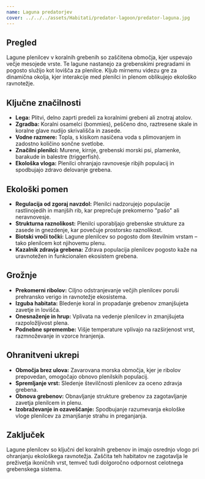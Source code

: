 ```yaml
---
name: Laguna predatorjev
cover: ../../../assets/Habitati/predator-lagoon/predator-laguna.jpg
---
```

## Pregled
Lagune plenilcev v koralnih grebenih so zaščitena območja, kjer uspevajo večje mesojede vrste. Te lagune nastanejo za grebenskimi pregradami in pogosto služijo kot lovišča za plenilce. Kljub mirnemu videzu gre za dinamična okolja, kjer interakcije med plenilci in plenom oblikujejo ekološko ravnotežje.

## Ključne značilnosti
- **Lega:** Plitvi, delno zaprti predeli za koralnimi grebeni ali znotraj atolov.
- **Zgradba:** Koralni osamelci (bommies), peščeno dno, raztresene skale in koralne glave nudijo skrivališča in zasede.
- **Vodne razmere:** Topla, s kisikom nasičena voda s plimovanjem in zadostno količino sončne svetlobe.
- **Značilni plenilci:** Murene, kirnje, grebenski morski psi, plamenke, barakude in balestre (triggerfish).
- **Ekološka vloga:** Plenilci ohranjajo ravnovesje ribjih populacij in spodbujajo zdravo delovanje grebena.

## Ekološki pomen
- **Regulacija od zgoraj navzdol:** Plenilci nadzorujejo populacije rastlinojedih in manjših rib, kar preprečuje prekomerno "pašo" ali neravnovesje.
- **Strukturna raznolikost:** Plenilci uporabljajo grebenske strukture za zasede in gnezdenje, kar povečuje prostorsko raznolikost.
- **Biotski vroči točki:** Lagune plenilcev so pogosto dom številnim vrstam – tako plenilcem kot njihovemu plenu.
- **Kazalnik zdravja grebena:** Zdrava populacija plenilcev pogosto kaže na uravnotežen in funkcionalen ekosistem grebena.

## Grožnje
- **Prekomerni ribolov:** Ciljno odstranjevanje večjih plenilcev poruši prehransko verigo in ravnotežje ekosistema.
- **Izguba habitata:** Bledenje koral in propadanje grebenov zmanjšujeta zavetje in lovišča.
- **Onesnaženje in hrup:** Vplivata na vedenje plenilcev in zmanjšujeta razpoložljivost plena.
- **Podnebne spremembe:** Višje temperature vplivajo na razširjenost vrst, razmnoževanje in vzorce hranjenja.

## Ohranitveni ukrepi
- **Območja brez ulova:** Zavarovana morska območja, kjer je ribolov prepovedan, omogočajo obnovo plenilskih populacij.
- **Spremljanje vrst:** Sledenje številčnosti plenilcev za oceno zdravja grebena.
- **Obnova grebenov:** Obnavljanje strukture grebenov za zagotavljanje zavetja plenilcem in plenu.
- **Izobraževanje in ozaveščanje:** Spodbujanje razumevanja ekološke vloge plenilcev za zmanjšanje strahu in preganjanja.

## Zaključek
Lagune plenilcev so ključni del koralnih grebenov in imajo osrednjo vlogo pri ohranjanju ekološkega ravnotežja. Zaščita teh habitatov ne zagotavlja le preživetja ikoničnih vrst, temveč tudi dolgoročno odpornost celotnega grebenskega sistema.
